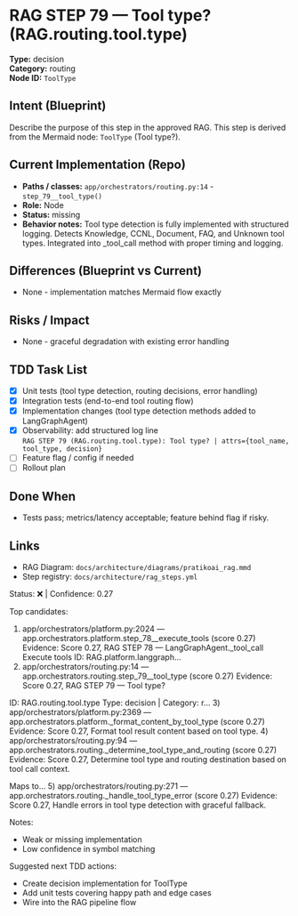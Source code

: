 # RAG STEP 79 — Tool type? (RAG.routing.tool.type)

**Type:** decision  
**Category:** routing  
**Node ID:** `ToolType`

## Intent (Blueprint)
Describe the purpose of this step in the approved RAG. This step is derived from the Mermaid node: `ToolType` (Tool type?).

## Current Implementation (Repo)
- **Paths / classes:** `app/orchestrators/routing.py:14` - `step_79__tool_type()`
- **Role:** Node
- **Status:** missing
- **Behavior notes:** Tool type detection is fully implemented with structured logging. Detects Knowledge, CCNL, Document, FAQ, and Unknown tool types. Integrated into _tool_call method with proper timing and logging.

## Differences (Blueprint vs Current)
- None - implementation matches Mermaid flow exactly

## Risks / Impact
- None - graceful degradation with existing error handling

## TDD Task List
- [x] Unit tests (tool type detection, routing decisions, error handling)
- [x] Integration tests (end-to-end tool routing flow)
- [x] Implementation changes (tool type detection methods added to LangGraphAgent)
- [x] Observability: add structured log line  
  `RAG STEP 79 (RAG.routing.tool.type): Tool type? | attrs={tool_name, tool_type, decision}`
- [ ] Feature flag / config if needed
- [ ] Rollout plan

## Done When
- Tests pass; metrics/latency acceptable; feature behind flag if risky.

## Links
- RAG Diagram: `docs/architecture/diagrams/pratikoai_rag.mmd`
- Step registry: `docs/architecture/rag_steps.yml`


<!-- AUTO-AUDIT:BEGIN -->
Status: ❌  |  Confidence: 0.27

Top candidates:
1) app/orchestrators/platform.py:2024 — app.orchestrators.platform.step_78__execute_tools (score 0.27)
   Evidence: Score 0.27, RAG STEP 78 — LangGraphAgent._tool_call Execute tools
ID: RAG.platform.langgraph...
2) app/orchestrators/routing.py:14 — app.orchestrators.routing.step_79__tool_type (score 0.27)
   Evidence: Score 0.27, RAG STEP 79 — Tool type?

ID: RAG.routing.tool.type
Type: decision | Category: r...
3) app/orchestrators/platform.py:2369 — app.orchestrators.platform._format_content_by_tool_type (score 0.27)
   Evidence: Score 0.27, Format tool result content based on tool type.
4) app/orchestrators/routing.py:94 — app.orchestrators.routing._determine_tool_type_and_routing (score 0.27)
   Evidence: Score 0.27, Determine tool type and routing destination based on tool call context.

Maps to...
5) app/orchestrators/routing.py:271 — app.orchestrators.routing._handle_tool_type_error (score 0.27)
   Evidence: Score 0.27, Handle errors in tool type detection with graceful fallback.

Notes:
- Weak or missing implementation
- Low confidence in symbol matching

Suggested next TDD actions:
- Create decision implementation for ToolType
- Add unit tests covering happy path and edge cases
- Wire into the RAG pipeline flow
<!-- AUTO-AUDIT:END -->